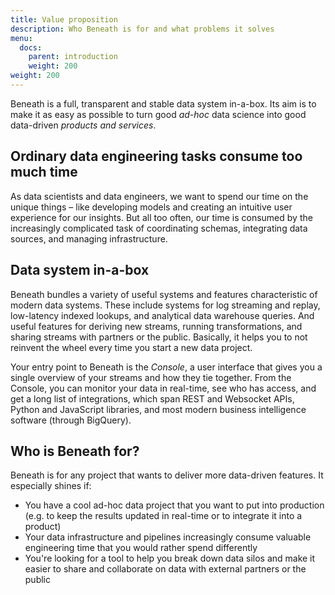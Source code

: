 ```yaml
---
title: Value proposition
description: Who Beneath is for and what problems it solves
menu:
  docs:
    parent: introduction
    weight: 200
weight: 200
---
```


Beneath is a full, transparent and stable data system in-a-box. Its aim is to make it as easy as possible to turn good *ad-hoc* data science into good data-driven *products and services*.

## Ordinary data engineering tasks consume too much time

As data scientists and data engineers, we want to spend our time on the unique things – like developing models and creating an intuitive user experience for our insights. But all too often, our time is consumed by the increasingly complicated task of coordinating schemas, integrating data sources, and managing infrastructure.

## Data system in-a-box

Beneath bundles a variety of useful systems and features characteristic of modern data systems. These include systems for log streaming and replay, low-latency indexed lookups, and analytical data warehouse queries. And useful features for deriving new streams, running transformations, and sharing streams with partners or the public. Basically, it helps you to not reinvent the wheel every time you start a new data project.

Your entry point to Beneath is the *Console*, a user interface that gives you a single overview of your streams and how they tie together. From the Console, you can monitor your data in real-time, see who has access, and get a long list of integrations, which span REST and Websocket APIs, Python and JavaScript libraries, and most modern business intelligence software (through BigQuery).

## Who is Beneath for?

Beneath is for any project that wants to deliver more data-driven features. It especially shines if:

- You have a cool ad-hoc data project that you want to put into production (e.g. to keep the results updated in real-time or to integrate it into a product)
- Your data infrastructure and pipelines increasingly consume valuable engineering time that you would rather spend differently
- You're looking for a tool to help you break down data silos and make it easier to share and collaborate on data with external partners or the public
